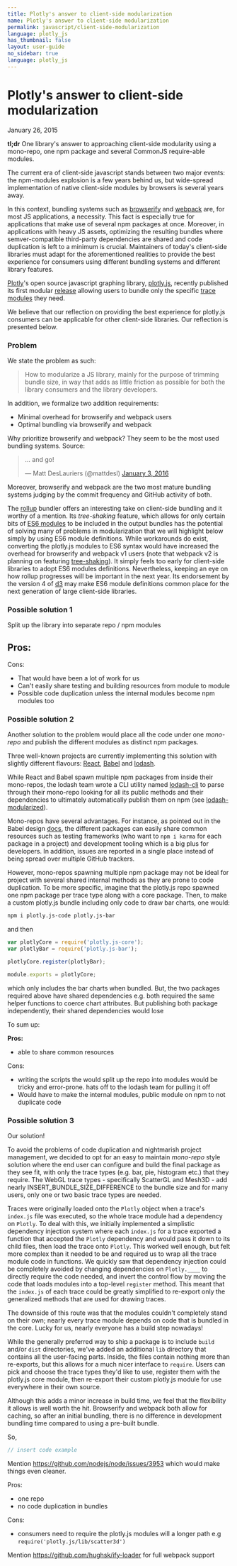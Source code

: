 ```yaml
---
title: Plotly's answer to client-side modularization
name: Plotly's answer to client-side modularization
permalink: javascript/client-side-modularization
language: plotly_js
has_thumbnail: false
layout: user-guide
no_sidebar: true
language: plotly_js
---
```


# Plotly's answer to client-side modularization

January 26, 2015

**tl;dr** One library's answer to approaching client-side modularity using a
mono-repo, one npm package and several CommonJS require-able modules.


The current era of client-side javascript stands between two major events: the
npm-modules explosion is a few years behind us, but wide-spread implementation
of native client-side modules by browsers is several years away.

In this context, bundling systems such as [browserify](http://browserify.org/)
and [webpack](https://webpack.github.io/) are, for most JS applications, a
necessity. This fact is especially true for applications that make use of
several npm packages at once. Moreover, in applications with heavy JS assets,
optimizing the resulting bundles where semver-compatible third-party
dependencies are shared and code duplication is left to a minimum is crucial.
Maintainers of today's client-side libraries must adapt for the aforementioned
realities to provide the best experience for consumers using different bundling
systems and different library features.

[Plotly](https://plot.ly/)'s open source javascript graphing library,
[plotly.js](https://plot.ly/javascript/), recently published its first modular
[release](https://github.com/plotly/plotly.js/releases/tag/v1.5.0) allowing
users to bundle only the specific [trace
modules](https://github.com/plotly/plotly.js/blob/49ea59fd3016b4b125855511a05abe92a2e69082/README.md#modules)
they need.

We believe that our reflection on providing the best experience for plotly.js
consumers can be applicable for other client-side libraries. Our reflection is
presented below.


### Problem

We state the problem as such:

> How to modularize a JS library, mainly for the purpose of trimming bundle size,
in way that adds as little friction as possible for both the library consumers
and the library developers.

In addition, we formalize two addition requirements:

- Minimal overhead for browserify and webpack users
- Optimal bundling via browserify and webpack

Why prioritize browserify and webpack? They seem to be the most used bundling
systems. Source:

<blockquote class="twitter-tweet" lang="en"><p lang="en" dir="ltr">... and
go!</p>&mdash; Matt DesLauriers (@mattdesl) <a
href="https://twitter.com/mattdesl/status/683753259992006656">January 3,
2016</a></blockquote>
<script async src="//platform.twitter.com/widgets.js" charset="utf-8"></script>

Moreover, browserify and webpack are the two most mature bundling systems
judging by the commit frequency and GitHub activity of both.

The [rollup](http://rollupjs.org/) bundler offers an interesting take on
client-side bundling and it worthy of a mention. Its *tree-shaking* feature,
which allows for only certain bits of [ES6
modules](https://developer.mozilla.org/en/docs/web/javascript/reference/statements/import)
to be included in the output bundles has the potential of solving many of
problems in modularization that we will highlight below simply by using ES6
module definitions. While workarounds do exist, converting the plotly.js modules
to ES6 syntax would have increased the overhead for browserify and webpack v1
users (note that webpack v2 is planning on featuring
[tree-shaking](http://www.2ality.com/2015/12/webpack-tree-shaking.html)). It
simply feels too early for client-side libraries to adopt ES6 modules
definitions.  Nevertheless, keeping an eye on how rollup progresses will be
important in the next year. Its endorsement by the version 4 of
[d3](https://github.com/substack/node-browserify/issues/1186) may make ES6
module definitions common place for the next generation of large client-side
libraries.


### Possible solution 1

Split up the library into separate repo / npm modules

Pros:
 -

Cons:
 - That would have been a lot of work for us
 - Can't easily share testing and building resources from module to module
 - Possible code duplication unless the internal modules become npm modules too


### Possible solution 2

Another solution to the problem would place all the code under one *mono-repo*
and publish the different modules as distinct npm packages.

Three well-known projects are currently implementing this solution with slightly
different flavours: [React](https://github.com/facebook/react),
[Babel](https://github.com/babel/babel) and
[lodash](https://github.com/lodash/lodash).

While React and Babel spawn multiple npm packages from inside their mono-repos,
the lodash team wrote a CLI utility named
[lodash-cli](https://github.com/lodash/lodash-cli) to parse through their
mono-repo looking for all its public methods and their dependencies to
ultimately automatically publish them on npm (see
[lodash-modularized](https://www.npmjs.com/browse/keyword/lodash-modularized)).

Mono-repos have several advantages. For instance, as pointed out in the Babel
design
[docs](https://github.com/babel/babel/blob/12b7a44796a504dbe5841473b899e499cae30749/doc/design/monorepo.md),
the different packages can easily share common resources such as testing
frameworks (who want to `npm i karma` for each package in a project) and
development tooling which is a big plus for developers. In addition, issues are
reported in a single place instead of being spread over multiple GitHub
trackers.

However, mono-repos spawning multiple npm package may not be ideal for project
with several shared internal methods as they are prone to code duplication. To
be more specific, imagine that the plotly.js repo spawned one npm package per
trace type along with a core package. Then, to make a custom plotly.js bundle
including only code to draw bar charts, one would:

```bash
npm i plotly.js-code plotly.js-bar
```

and then

```js
var plotlyCore = require('plotly.js-core');
var plotlyBar = require('plotly.js-bar');

plotlyCore.register(plotlyBar);

module.exports = plotlyCore;
```

which only includes the bar charts when bundled. But, the two packages required
above have shared dependencies e.g. both required the same helper functions to
coerce chart attributes. But publishing both package independently, their shared
dependencies would lose


To sum up:

**Pros:**
 - able to share common resources


Cons:
 - writing the scripts the would split up the repo into modules would be tricky
   and error-prone. hats off to the lodash team for pulling it off
 - Would have to make the internal modules, public module on npm to
   not duplicate code


### Possible solution 3

Our solution!

To avoid the problems of code duplication and nightmarish project management, we
decided to opt for an easy to maintain *mono-repo* style solution where the end
user can configure and build the final package as they see fit, with only the
trace types (e.g. bar, pie, histogram etc.) that they require. The WebGL trace
types - specifically ScatterGL and Mesh3D - add nearly INSERT_BUNDLE_SIZE_DIFFERENCE
to the bundle size and for many users, only one or two basic trace types are
needed.

Traces were originally loaded onto the `Plotly` object when a trace's `index.js`
file was executed, so the whole trace module had a dependency on `Plotly`.
To deal with this, we initially implemented a simplistic dependency injection
system where each `index.js` for a trace exported a function that accepted
the `Plotly` dependency and would pass it down to its child files, then load
the trace onto `Plotly`. This worked well enough, but felt more complex than it
needed to be and required us to wrap all the trace module code in functions. We
quickly saw that dependency injection could be completely avoided by changing
dependencies on `Plotly.____` to directly require the code
needed, and invert the control flow by moving the code that loads
modules into a top-level `register` method. This meant that the `index.js` of
each trace could be greatly simplified to re-export only the generalized methods
that are used for drawing traces.

The downside of this route was that the modules couldn't completely stand on
their own; nearly every trace module depends on code that is bundled in the
core. Lucky for us, nearly everyone has a build step nowadays!

While the generally preferred way to ship a package is to include `build` and/or
`dist` directories, we've added an additional `lib` directory that contains all
the user-facing parts. Inside, the files contain nothing more than re-exports,
but this allows for a much nicer interface to `require`. Users can pick and
choose the trace types they'd like to use, register them with the plotly.js core
module, then re-export their custom plotly.js module for use everywhere in their
own source.

Although this adds a minor increase in build time, we feel that the flexibility
it allows is well worth the hit. Browserify and
webpack both allow for caching, so after an initial bundling, there is
no difference in development bundling time compared to using a pre-built bundle.

So,

```js
// insert code example
```


Mention https://github.com/nodejs/node/issues/3953 which would make things even
cleaner.

Pros:
 - one repo
 - no code duplication in bundles

Cons:
 - consumers need to require the plotly.js modules will a longer path e.g
   `require('plotly.js/lib/scatter3d')`



Mention https://github.com/hughsk/ify-loader for full webpack support
